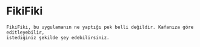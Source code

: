 # FikiFiki

	FikiFiki, bu uygulamanın ne yaptığı pek belli değildir. Kafanıza göre editleyebilir,
	istediğiniz şekilde şey edebilirsiniz.
